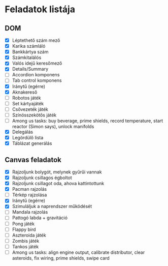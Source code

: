 # Feladatok listája

## DOM

- [x] Léptethető szám mező
- [x] Karika számláló
- [x] Bankkártya szám
- [x] Számkitalálós
- [x] Valós idejű keresőmező
- [x] Details/Summary
- [ ] Accordion komponens
- [ ] Tab control komponens
- [x] Iránytű (egérre)
- [x] Aknakereső
- [ ] Robotos játék
- [ ] Set kártyajáték
- [ ] Csővezeték játék
- [ ] Színösszekötős játék
- [ ] Among us tasks: buy beverage, prime shields, record temperature, start reactor (Simon says), unlock manifolds
- [x] Delegálás
- [x] Legördülő lista
- [x] Táblázat generálás

## Canvas feladatok

- [x] Rajzoljunk bolygót, melynek gyűrűi vannak
- [x] Rajzoljunk csillagos égboltot
- [x] Rajzoljunk csillagot oda, ahova kattintottunk
- [x] Pacman rajzolás
- [ ] Térkép rajzolása
- [x] Iránytű (egérre)
- [x] Szimuláljuk a naprendszer működését
- [ ] Mandala rajzolás
- [ ] Pattogó labda + gravitáció
- [ ] Pong játék
- [ ] Flappy bird
- [ ] Aszteroida játék
- [ ] Zombis játék
- [ ] Tankos játék
- [ ] Among us tasks: align engine output, calibrate distributor, clear asteroids, fix wiring, prime shields, swipe card
